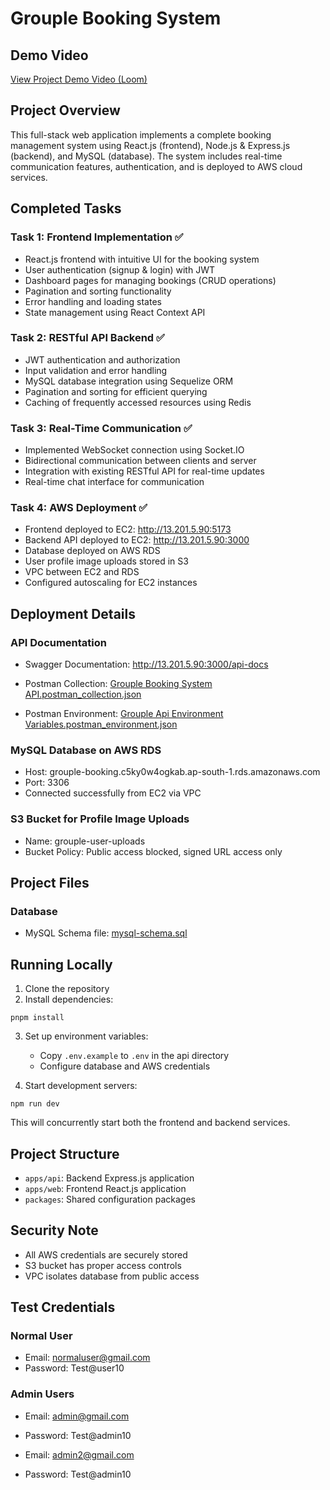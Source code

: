 # Grouple Booking System

## Demo Video

[View Project Demo Video (Loom)](https://www.loom.com/share/c06c0416359849db9aa9d4c8b434205f?sid=ae6c4c19-0d09-4f01-a797-e38637bdcf13)

## Project Overview

This full-stack web application implements a complete booking management system using React.js (frontend), Node.js & Express.js (backend), and MySQL (database). The system includes real-time communication features, authentication, and is deployed to AWS cloud services.

## Completed Tasks

### Task 1: Frontend Implementation ✅

- React.js frontend with intuitive UI for the booking system
- User authentication (signup & login) with JWT
- Dashboard pages for managing bookings (CRUD operations)
- Pagination and sorting functionality
- Error handling and loading states
- State management using React Context API

### Task 2: RESTful API Backend ✅

- JWT authentication and authorization
- Input validation and error handling
- MySQL database integration using Sequelize ORM
- Pagination and sorting for efficient querying
- Caching of frequently accessed resources using Redis

### Task 3: Real-Time Communication ✅

- Implemented WebSocket connection using Socket.IO
- Bidirectional communication between clients and server
- Integration with existing RESTful API for real-time updates
- Real-time chat interface for communication

### Task 4: AWS Deployment ✅

- Frontend deployed to EC2: http://13.201.5.90:5173
- Backend API deployed to EC2: http://13.201.5.90:3000
- Database deployed on AWS RDS
- User profile image uploads stored in S3
- VPC between EC2 and RDS
- Configured autoscaling for EC2 instances

## Deployment Details

### API Documentation

- Swagger Documentation: http://13.201.5.90:3000/api-docs

- Postman Collection: [Grouple Booking System API.postman_collection.json](/Grouple%20Booking%20System%20API.postman_collection.json)
- Postman Environment: [Grouple Api Environment Variables.postman_environment.json](/Grouple%20Api%20Environment%20Variables.postman_environment.json)

### MySQL Database on AWS RDS

- Host: grouple-booking.c5ky0w4ogkab.ap-south-1.rds.amazonaws.com
- Port: 3306
- Connected successfully from EC2 via VPC

### S3 Bucket for Profile Image Uploads

- Name: grouple-user-uploads
- Bucket Policy: Public access blocked, signed URL access only

## Project Files

### Database

- MySQL Schema file: [mysql-schema.sql](/mysql-schema.sql)

## Running Locally

1. Clone the repository
2. Install dependencies:

```
pnpm install
```

3. Set up environment variables:

   - Copy `.env.example` to `.env` in the api directory
   - Configure database and AWS credentials

4. Start development servers:

```
npm run dev
```

This will concurrently start both the frontend and backend services.

## Project Structure

- `apps/api`: Backend Express.js application
- `apps/web`: Frontend React.js application
- `packages`: Shared configuration packages

## Security Note

- All AWS credentials are securely stored
- S3 bucket has proper access controls
- VPC isolates database from public access

## Test Credentials

### Normal User

- Email: normaluser@gmail.com
- Password: Test@user10

### Admin Users

- Email: admin@gmail.com
- Password: Test@admin10

- Email: admin2@gmail.com
- Password: Test@admin10
